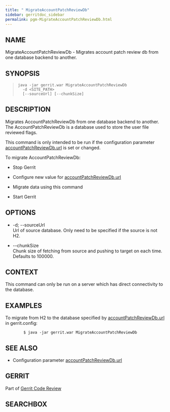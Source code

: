 ```yaml
---
title: " MigrateAccountPatchReviewDb"
sidebar: gerritdoc_sidebar
permalink: pgm-MigrateAccountPatchReviewDb.html
---
```

## NAME

MigrateAccountPatchReviewDb - Migrates account patch review db from one
database backend to another.

## SYNOPSIS

> 
> 
>     java -jar gerrit.war MigrateAccountPatchReviewDb
>       -d <SITE_PATH>
>       [--sourceUrl] [--chunkSize]

## DESCRIPTION

Migrates AccountPatchReviewDb from one database backend to another. The
AccountPatchReviewDb is a database used to store the user file reviewed
flags.

This command is only intended to be run if the configuration parameter
[accountPatchReviewDb.url](config-gerrit.html#accountPatchReviewDb.url)
is set or changed.

To migrate AccountPatchReviewDb:

  - Stop Gerrit

  - Configure new value for
    [accountPatchReviewDb.url](config-gerrit.html#accountPatchReviewDb.url)

  - Migrate data using this command

  - Start Gerrit

## OPTIONS

  - \-d; --sourceUrl  
    Url of source database. Only need to be specified if the source is
    not H2.

  - \--chunkSize  
    Chunk size of fetching from source and pushing to target on each
    time. Defaults to 100000.

## CONTEXT

This command can only be run on a server which has direct connectivity
to the database.

## EXAMPLES

To migrate from H2 to the database specified by
[accountPatchReviewDb.url](config-gerrit.html#accountPatchReviewDb.url)
in gerrit.config:

``` 
        $ java -jar gerrit.war MigrateAccountPatchReviewDb
```

## SEE ALSO

  - Configuration parameter
    [accountPatchReviewDb.url](config-gerrit.html#accountPatchReviewDb.url)

## GERRIT

Part of [Gerrit Code Review](index.html)

## SEARCHBOX

